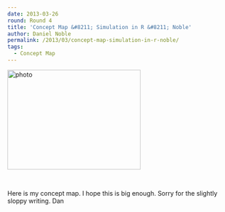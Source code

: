 ```yaml
---
date: 2013-03-26
round: Round 4
title: 'Concept Map &#8211; Simulation in R &#8211; Noble'
author: Daniel Noble
permalink: /2013/03/concept-map-simulation-in-r-noble/
tags:
  - Concept Map
---
```

[<img class="alignnone size-medium wp-image-1898" alt="photo" src="/training-course/uploads/2013/03/photo-300x225.jpg" width="300" height="225" />][1]

&nbsp;

Here is my concept map. I hope this is big enough. Sorry for the slightly sloppy writing. Dan

 [1]: /training-course/uploads/2013/03/photo.jpg
